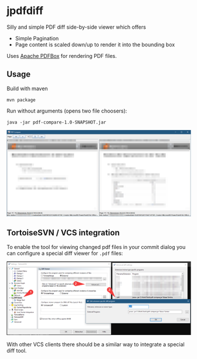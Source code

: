 # jpdfdiff

Silly and simple PDF diff side-by-side viewer which offers

- Simple Pagination
- Page content is scaled down/up to render it into the bounding box

Uses [Apache PDFBox](https://github.com/apache/pdfbox) for rendering PDF files.

## Usage

Build with maven

````
mvn package
````

Run without arguments (opens two file choosers):

````
java -jar pdf-compare-1.0-SNAPSHOT.jar
````

![Tool Screenshot](screenshot.png)

## TortoiseSVN / VCS integration

To enable the tool for viewing changed pdf files in your commit dialog you can configure
a special diff viewer for `.pdf` files:

![TortoiseSVN Settings](tortoisesvn.png)

With other VCS clients there should be a similar way to integrate a special diff tool.